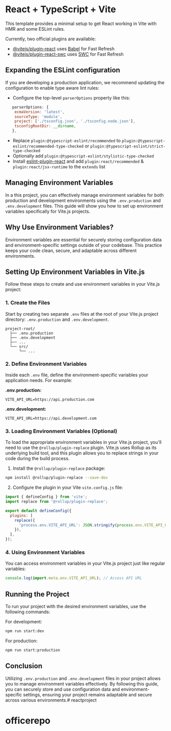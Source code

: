 # React + TypeScript + Vite

This template provides a minimal setup to get React working in Vite with HMR and some ESLint rules.

Currently, two official plugins are available:

- [@vitejs/plugin-react](https://github.com/vitejs/vite-plugin-react/blob/main/packages/plugin-react/README.md) uses [Babel](https://babeljs.io/) for Fast Refresh
- [@vitejs/plugin-react-swc](https://github.com/vitejs/vite-plugin-react-swc) uses [SWC](https://swc.rs/) for Fast Refresh

## Expanding the ESLint configuration

If you are developing a production application, we recommend updating the configuration to enable type aware lint rules:

- Configure the top-level `parserOptions` property like this:

```js
   parserOptions: {
    ecmaVersion: 'latest',
    sourceType: 'module',
    project: ['./tsconfig.json', './tsconfig.node.json'],
    tsconfigRootDir: __dirname,
   },
```

- Replace `plugin:@typescript-eslint/recommended` to `plugin:@typescript-eslint/recommended-type-checked` or `plugin:@typescript-eslint/strict-type-checked`
- Optionally add `plugin:@typescript-eslint/stylistic-type-checked`
- Install [eslint-plugin-react](https://github.com/jsx-eslint/eslint-plugin-react) and add `plugin:react/recommended` & `plugin:react/jsx-runtime` to the `extends` list

## Managing Environment Variables

In a this project, you can effectively manage environment variables for both production and development environments using the `.env.production` and `.env.development` files. This guide will show you how to set up environment variables specifically for Vite.js projects.

## Why Use Environment Variables?

Environment variables are essential for securely storing configuration data and environment-specific settings outside of your codebase. This practice keeps your code clean, secure, and adaptable across different environments.

## Setting Up Environment Variables in Vite.js

Follow these steps to create and use environment variables in your Vite.js project:

### 1. Create the Files

Start by creating two separate `.env` files at the root of your Vite.js project directory: `.env.production` and `.env.development`.

```plaintext
project-root/
  ├── .env.production
  ├── .env.development
  ├── ...
  └── src/
      └── ...
```

### 2. Define Environment Variables

Inside each `.env` file, define the environment-specific variables your application needs. For example:

**.env.production:**

```plaintext
VITE_API_URL=https://api.production.com
```

**.env.development:**

```plaintext
VITE_API_URL=https://api.development.com
```

### 3. Loading Environment Variables (Optional)

To load the appropriate environment variables in your Vite.js project, you'll need to use the `@rollup/plugin-replace` plugin. Vite.js uses Rollup as its underlying build tool, and this plugin allows you to replace strings in your code during the build process.

1. Install the `@rollup/plugin-replace` package:

```bash
npm install @rollup/plugin-replace --save-dev
```

2. Configure the plugin in your Vite `vite.config.js` file:

```javascript
import { defineConfig } from 'vite';
import replace from '@rollup/plugin-replace';

export default defineConfig({
  plugins: [
    replace({
      'process.env.VITE_API_URL': JSON.stringify(process.env.VITE_API_URL),
    }),
  ],
});
```

### 4. Using Environment Variables

You can access environment variables in your Vite.js project just like regular variables:

```javascript
console.log(import.meta.env.VITE_API_URL); // Access API URL
```

## Running the Project

To run your project with the desired environment variables, use the following commands:

For development:

```bash
npm run start:dev
```

For production:

```bash
npm run start:production
```

## Conclusion

Utilizing `.env.production` and `.env.development` files in your project allows you to manage environment variables effectively. By following this guide, you can securely store and use configuration data and environment-specific settings, ensuring your project remains adaptable and secure across various environments.# reactproject
# officerepo
